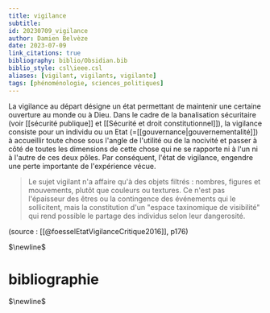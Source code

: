 ```yaml
---
title: vigilance
subtitle:
id: 20230709_vigilance
author: Damien Belvèze
date: 2023-07-09
link_citations: true
bibliography: biblio/Obsidian.bib
biblio_style: csl\ieee.csl
aliases: [vigilant, vigilants, vigilante]
tags: [phénoménologie, sciences_politiques]
---
```


La vigilance au départ désigne un état permettant de maintenir une certaine ouverture au monde ou à Dieu. 
Dans le cadre de la banalisation sécuritaire (voir [[sécurité publique]] et [[Sécurité et droit constitutionnel]]), la vigilance consiste pour un individu ou un Etat (=[[gouvernance|gouvernementalité]]) à accueillir toute chose sous l'angle de l'utilité ou de la nocivité et passer à côté de toutes les dimensions de cette chose qui ne se rapporte ni à l'un ni à l'autre de ces deux pôles. Par conséquent, l'état de vigilance, engendre une perte importante de l'expérience vécue. 

> Le sujet vigilant n'a affaire qu'à des objets filtrés : nombres, figures et mouvements, plutôt que couleurs ou textures. Ce n'est pas l'épaisseur des êtres ou la contingence des événements qui le sollicitent, mais la constitution d'un "espace taxinomique de visibilité" qui rend possible le partage des individus selon leur dangerosité. 

(source : [[@foesselEtatVigilanceCritique2016]], p176)

$\newline$
# bibliographie
$\newline$






